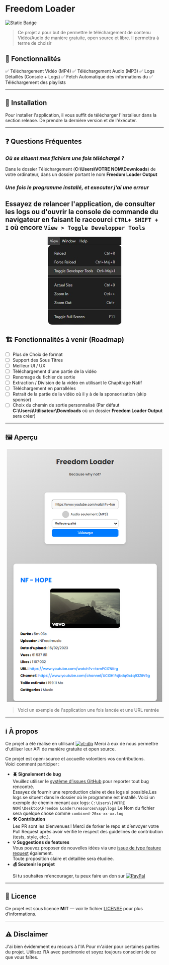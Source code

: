 # Freedom Loader

![Static Badge](https://img.shields.io/badge/Version-1.0.0-blue?style=flat&logo=Test)

> Ce projet a pour but de permettre le téléchargement de contenu Vidéo/Audio de manière gratuite, open source et libre. Il permettra à terme de choisir

## 🚀 Fonctionnalités

✅ Téléchargement Vidéo (MP4)
✅ Téléchargement Audio (MP3)
✅ Logs Détaillés (Console + Logs)
✅ Fetch Automatique des informations du
✅ Téléchargement des playlists

---

## 🔧 Installation

Pour installer l'application, il vous suffit de télécharger l'installeur dans la section release. De prendre la dernière version et de l'éxécuter.

---

## ❓ Questions Fréquentes

### _Où se situent mes fichiers une fois téléchargé ?_

Dans le dossier Téléchargement (**C:\Users\VOTRE NOM\Downloads**) de votre ordinateur, dans un dossier portant le nom **Freedom Loader Output**
<br>

### _Une fois le programme installé, et executer j'ai une erreur_

## Essayez de relancer l'application, de consulter les logs ou d'ouvrir la console de commande du navigateur en faisant le raccourci `CTRL+ SHIFT + I` où encore `View > Toggle Developper Tools `

<!-- ![Exemple Chemin](build/example-developertools.png) -->
<p align="center">
  <img src="build/example-developertools.png" alt="Example Developper Tools" />
</p>

## 🏗️ Fonctionnalités à venir (Roadmap)

- [ ] Plus de Choix de format
- [ ] Support des Sous Titres
- [ ] Meilleur UI / UX
- [ ] Téléchargement d'une partie de la vidéo
- [ ] Renomage du fichier de sortie
- [ ] Extraction / Division de la vidéo en utilisant le Chapitrage Natif
- [ ] Téléchargement en parrallèles
- [ ] Retrait de la partie de la vidéo où il y à de la sponsorisation (skip sponsor)
- [ ] Choix du chemin de sortie personnalisé (Par défaut **C:\Users\Utilisateur\Downloads** où un dossier **Freedom Loader Output** sera créer)

---

## 🖼️ Aperçu

<p align="center">
  <img src="build/exemple.png" alt="Example Image" />
</p>

> Voici un exemple de l'application une fois lancée et une URL rentrée

---

## ℹ️ À propos

Ce projet a été réalise en utilisant [![yt-dlp](https://img.shields.io/badge/yt--dlp-Visit%20Repo-181717?style=for-the-badge&logo=github&logoColor=white)](https://github.com/yt-dlp/yt-dlp)
Merci à eux de nous permettre d'utiliser leur API de manière gratuite et open source.

Ce projet est open-source et accueille volontiers vos contributions.  
Voici comment participer :

- **🪲 Signalement de bug**  
   Veuillez utiliser le [système d’issues GitHub](https://github.com/MasterAcnolo/votre-repo/issues) pour reporter tout bug rencontré.  
   Essayez de fournir une reproduction claire et des logs si possible.Les logs se situent dans le dossier où le programme est installé. Voici un exemple de chemin menant aux logs:
  `C:\Users\[VOTRE NOM]\Desktop\Freedom Loader\resources\app\logs` Le Nom du fichier sera quelque chose comme `combined-20xx-xx-xx.log`
  <br>
- **🛠️ Contribution**  
   Les PR sont les bienvenues ! Merci de forker le repo et d’envoyer votre Pull Request après avoir vérifié le respect des guidelines de contribution (tests, style, etc.).
  <br>
- **💡 Suggestions de features**  
   Vous pouvez proposer de nouvelles idées via une [issue de type feature request](https://github.com/votre-utilisateur/votre-repo/issues) également.  
   Toute proposition claire et détaillée sera étudiée.
  <br>
- **💰 Soutenir le projet**
    <!-- Si tu souhaites m’encourager, tu peux faire un don sur
    [![PayPal](https://img.shields.io/badge/PayPal-00457C?style=for-the-badge&logo=paypal&logoColor=white)](https://paypal.me/axelnicolas25) -->
  <p>
    Si tu souhaites m’encourager, tu peux faire un don sur
    <a href="https://paypal.me/axelnicolas25">
      <img src="https://img.shields.io/badge/PayPal-00457C?style=for-the-badge&logo=paypal&logoColor=white" alt="PayPal">
    </a>
  </p>

---

## 📄 Licence

Ce projet est sous licence **MIT** — voir le fichier [LICENSE](./LICENSE) pour plus d’informations.

---

## ⚠️ Disclaimer

J'ai bien évidemment eu recours à l'IA Pour m'aider pour certaines parties du projet. Utilisez l'IA avec parcimonie et soyez toujours conscient de ce que vous faîtes.
